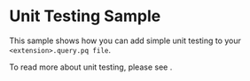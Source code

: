 # Unit Testing Sample
This sample shows how you can add simple unit testing to your `<extension>.query.pq file`. 

To read more about unit testing, please see <LINK>.
